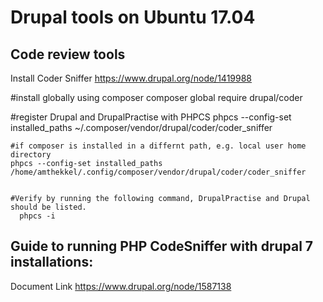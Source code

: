 # Drupal tools on Ubuntu 17.04


## Code review tools

  Install Coder Sniffer <https://www.drupal.org/node/1419988>

  #install globally using composer
    composer global require drupal/coder

  #register Drupal and DrupalPractise with PHPCS
   phpcs --config-set installed_paths ~/.composer/vendor/drupal/coder/coder_sniffer  

    #if composer is installed in a differnt path, e.g. local user home directory
    phpcs --config-set installed_paths /home/amthekkel/.config/composer/vendor/drupal/coder/coder_sniffer 
  
 
    #Verify by running the following command, DrupalPractise and Drupal should be listed.
      phpcs -i

## Guide to running PHP CodeSniffer with drupal 7 installations: 
  Document Link <https://www.drupal.org/node/1587138> 